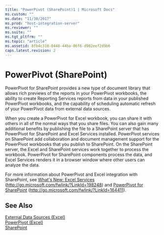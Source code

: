 ```yaml
---
title: "PowerPivot (SharePoint)1 | Microsoft Docs"
ms.custom: ""
ms.date: "11/30/2017"
ms.prod: "host-integration-server"
ms.reviewer: ""
ms.suite: ""
ms.tgt_pltfrm: ""
ms.topic: "article"
ms.assetid: 8fb4c310-0448-44ba-86f6-d982eef2d9b6
caps.latest.revision: 2
---
```

# PowerPivot (SharePoint)
PowerPivot for SharePoint provides a new type of document library that allows rich previews of the reports in your PowerPivot workbooks, the ability to create Reporting Services reports from data in your published PowerPivot workbooks, and the capability of scheduling automatic refresh of your PowerPivot data from external data sources.  
  
 When you create a PowerPivot for Excel workbook, you can share it with others in all of the normal ways that you share files. You can also gain many additional benefits by publishing the file to a SharePoint server that has PowerPivot for SharePoint and Excel Services installed. PowerPivot services on SharePoint add collaboration and document management support for the PowerPivot workbooks that you publish to SharePoint. On the SharePoint server, the Excel and SharePoint services work together to process the workbook. PowerPivot for SharePoint components process the data, and Excel Services renders it in a browser window where other users can analyze the data.  
  
 For more information about PowerPivot and Excel integration with SharePoint, see [What's New: Excel Services](http://go.microsoft.com/fwlink/?LinkId=198248) (http://go.microsoft.com/fwlink/?LinkId=198248) and [PowerPivot for SharePoint](http://go.microsoft.com/fwlink/?LinkId=164411) (http://go.microsoft.com/fwlink/?LinkId=164411).  
  
## See Also  
 [External Data Sources (Excel)](../HIS2010/external-data-sources-excel-2.md)   
 [PowerPivot (Excel)](../HIS2010/powerpivot-excel-1.md)   
 [SharePoint](../HIS2010/sharepoint2.md)
